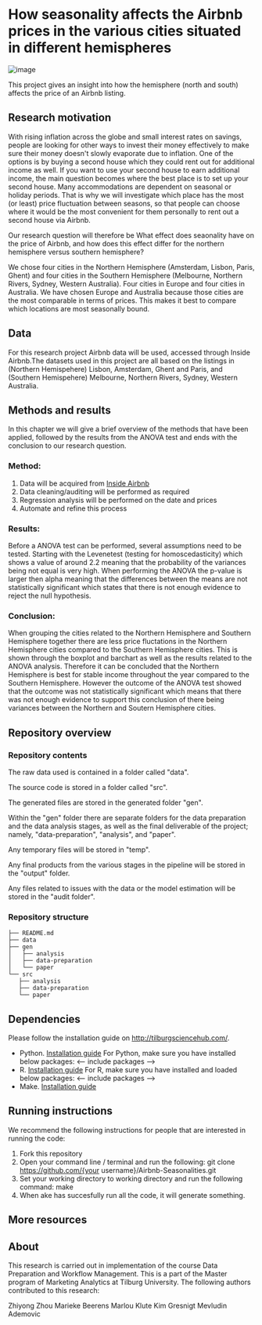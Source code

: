 # How seasonality affects the Airbnb prices in the various cities situated in different hemispheres

![image](https://user-images.githubusercontent.com/112617983/195584820-e35714a4-8742-4796-b81f-1742badee8ce.jpeg)

This project gives an insight into how the hemisphere (north and south) affects the price of an Airbnb listing. 

## Research motivation

With rising inflation across the globe and small interest rates on savings, people are looking for other ways to invest their money effectively to make sure their money doesn't slowly evaporate due to inflation. One of the options is by buying a second house which they could rent out for additional income as well. If you want to use your second house to earn additional income, the main question becomes where the best place is to set up your second house. Many accommodations are dependent on seasonal or holiday periods. That is why we will investigate which place has the most (or least) price fluctuation between seasons, so that people can choose where it would be the most convenient for them personally to rent out a second house via Airbnb.


Our research question will therefore be What effect does seaonality have on the price of Airbnb, and how does this effect differ for the northern hemisphere versus southern hemisphere?
 

We chose four cities in the Northern Hemisphere (Amsterdam, Lisbon, Paris, Ghent) and four cities in the Southern Hemisphere (Melbourne, Northern Rivers, Sydney, Western Australia). Four cities in Europe and four cities in Australia. We have chosen Europe and Australia because those cities are the most comparable in terms of prices. This makes it best to compare which locations are most seasonally bound. 


## Data
For this research project Airbnb data will be used, accessed through Inside Airbnb.The datasets used in this project are all based on the listings in (Northern Hemispehere) Lisbon, Amsterdam, Ghent and Paris, and (Southern Hemispehere) Melbourne, Northern Rivers, Sydney, Western Australia.

## Methods and results
In this chapter we will give a brief overview of the methods that have been applied, followed by the results from the ANOVA test and ends with the conclusion to our research question.



### Method:
1. Data will be acquired from [Inside Airbnb](http://insideairbnb.com/)
2. Data cleaning/auditing will be performed as required
3. Regression analysis will be performed on the date and prices
4. Automate and refine this process

### Results:
Before a ANOVA test can be performed, several assumptions need to be tested. Starting with the Levenetest (testing for homoscedasticity) which shows a value of around 2.2 meaning that the probability of the variances being not equal is very high.  When performing the ANOVA the p-value is larger then alpha meaning that the differences between the means are not statistically significant which states that there is not enough evidence to reject the null hypothesis. 
 

### Conclusion:
When grouping the cities related to the Northern Hemisphere and Southern Hemisphere together there are less price fluctations in the Northern Hemisphere cities compared to the Southern Hemisphere cities. This is shown through the boxplot and barchart as well as the results related to the ANOVA analysis. Therefore it can be concluded that the Northern Hemisphere is best for stable income throughout the year compared to the Southern Hemisphere. However the outcome of the ANOVA test showed that the outcome was not statistically significant which means that there was not enough evidence to support this conclusion of there being variances between the Northern and Soutern Hemisphere cities. 


## Repository overview

### Repository contents

The raw data used is contained in a folder called "data".

The source code is stored in a folder called "src".

The generated files are stored in the generated folder "gen".

Within the "gen" folder there are separate folders for the data preparation and the data analysis stages, as well as the final deliverable of the project; namely, "data-preparation", "analysis", and "paper".

Any temporary files will be stored in "temp".

Any final products from the various stages in the pipeline will be stored in the "output" folder.

Any files related to issues with the data or the model estimation will be stored in the "audit folder".

### Repository structure

	├── README.md
	├── data
	├── gen
	│   ├── analysis
	│   ├── data-preparation
	│   └── paper
	└── src
 	   ├── analysis
 	   ├── data-preparation
 	   └── paper
	   
## Dependencies
Please follow the installation guide on http://tilburgsciencehub.com/.
- Python. [Installation guide](https://tilburgsciencehub.com/building-blocks/configure-your-computer/statistics-and-computation/python/)
For Python, make sure you have installed below packages: 
<-- include packages -->
- R. [Installation guide](https://tilburgsciencehub.com/building-blocks/configure-your-computer/statistics-and-computation/r/)
For R, make sure you have installed and loaded below packages:
<-- include packages --> 
- Make. [Installation guide](https://tilburgsciencehub.com/building-blocks/configure-your-computer/automation-and-workflows/make/)    

## Running instructions
We recommend the following instructions for people that are interested in running the code:
1. Fork this repository
2. Open your command line / terminal and run the following: 
git clone https://github.com/{your username}/Airbnb-Seasonalities.git
3. Set your working directory to working directory and run the following command: 
make
4. When ake has succesfully run all the code, it will generate something. 


## More resources

## About

This research is carried out in implementation of the course Data Preparation and Workflow Management. This is a part of the Master program of Marketing Analytics at Tilburg University. The following authors contributed to this research:

Zhiyong Zhou
Marieke Beerens
Marlou Klute
Kim Gresnigt
Mevludin Ademovic
